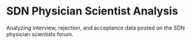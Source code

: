 # SDN Physician Scientist Analysis

Analyzing interview, rejection, and acceptance data posted on the SDN physician scientists forum.

